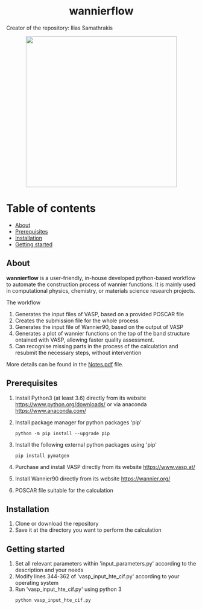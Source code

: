 <h1 align="center"> wannierflow</h1>

Creator of the repository: Ilias Samathrakis

<p align="center">
  <img src="https://github.com/isamathr/wannierflow/assets/134223309/8243bc39-340d-42f6-9471-1d32e6597b93" width="400">
</p>

# Table of contents

* [About](#about)
* [Prerequisites](#prerequisites)
* [Installation](#installation)
* [Getting started](#getting-started)

## About <a name="about"></a>
**wannierflow** is a user-friendly, in-house developed python-based workflow to automate the construction process of wannier functions. It is mainly used in computational physics, chemistry, or materials science research projects.

The workflow 
1. Generates the input files of VASP, based on a provided POSCAR file
2. Creates the submission file for the whole process
3. Generates the input file of Wannier90, based on the output of VASP
4. Generates a plot of wannier functions on the top of the band structure ontained with VASP, allowing faster quality assessment. 
5. Can recognise missing parts in the process of the calculation and resubmit the necessary steps, without intervention

More details can be found in the [Notes.pdf](https://github.com/isamathr/wannierflow/blob/main/Notes.pdf) file.

## Prerequisites <a name="prerequisites"></a>
1. Install Python3 (at least 3.6) directly from its website https://www.python.org/downloads/
or via anaconda https://www.anaconda.com/
2. Install package manager for python packages 'pip'
   
   ```
   python -m pip install --upgrade pip
   ```

3. Install the following external python packages using 'pip'
   ```
   pip install pymatgen
   ```
4. Purchase and install VASP directly from its website https://www.vasp.at/
5. Install Wannier90 directly from its website https://wannier.org/ 
6. POSCAR file suitable for the calculation

## Installation <a name="installation"></a>
1. Clone or download the repository
2. Save it at the directory you want to perform the calculation

## Getting started <a name="getting-started"></a>
1. Set all relevant parameters within 'input_parameters.py' according to the description and your needs
2. Modify lines 344-362 of 'vasp_input_hte_cif.py' according to your operating system
3. Run 'vasp_input_hte_cif.py' using python 3
   ```
   python vasp_input_hte_cif.py
   ```
